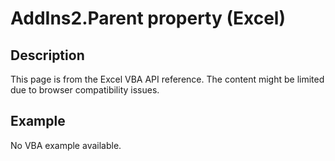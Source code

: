 # AddIns2.Parent property (Excel)

## Description
This page is from the Excel VBA API reference. The content might be limited due to browser compatibility issues.

## Example
No VBA example available.
